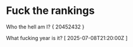 # Fuck the rankings

Who the hell am I?
{ 20452432 }

What fucking year is it?
[ 2025-07-08T21:20:00Z ]
